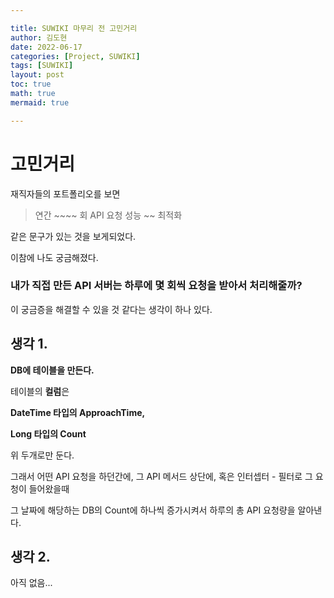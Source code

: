 ```yaml
---

title: SUWIKI 마무리 전 고민거리
author: 김도현
date: 2022-06-17
categories: [Project, SUWIKI]
tags: [SUWIKI]
layout: post
toc: true
math: true
mermaid: true

---
```


# 고민거리

재직자들의 포트폴리오를 보면

> 연간 ~~~~ 회 API 요청 성능 ~~ 최적화

같은 문구가 있는 것을 보게되었다.

이참에 나도 궁금해졌다.

### 내가 직접 만든 API 서버는 하루에 몇 회씩 요청을 받아서 처리해줄까?

이 궁금증을 해결할 수 있을 것 같다는 생각이 하나 있다.

## 생각 1.

**DB에 테이블을 만든다.**

테이블의 **컬럼**은

**DateTime 타입의 ApproachTime,**

**Long 타입의 Count**

위 두개로만 둔다.

그래서 어떤 API 요청을 하던간에, 그 API 메서드 상단에, 혹은 인터셉터 - 필터로 그 요청이 들어왔을때

그 날짜에 해당하는 DB의 Count에 하나씩 증가시켜서 하루의 총 API 요청량을 알아낸다.

## 생각 2.

아직 없음...
